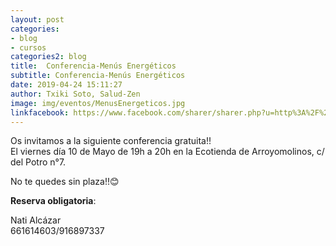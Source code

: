 ```yaml
---
layout: post
categories:
- blog
- cursos
categories2: blog
title:  Conferencia-Menús Energéticos
subtitle: Conferencia-Menús Energéticos
date: 2019-04-24 15:11:27
author: Txiki Soto, Salud-Zen
image: img/eventos/MenusEnergeticos.jpg
linkfacebook: https://www.facebook.com/sharer/sharer.php?u=http%3A%2F%2Fww.salud-zen.com%2Fblog%2F2019%2F04%2F24%2Fconferencia-menus-energeticos.html&amp;src=sdkpreparse
---
```

Os invitamos a la siguiente conferencia gratuita!!  
El viernes día 10 de Mayo de 19h a 20h en la Ecotienda de Arroyomolinos, c/ del Potro n°7.

No te quedes sin plaza!!😊  

<b>Reserva obligatoria</b>:   

Nati Alcázar    
661614603/916897337
